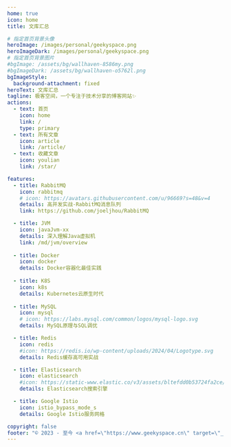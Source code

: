 ```yaml
---
home: true
icon: home
title: 文库汇总

# 指定首页背景头像
heroImage: /images/personal/geekyspace.png
heroImageDark: /images/personal/geekyspace.png
# 指定首页背景图片
#bgImage: /assets/bg/wallhaven-8586my.png
#bgImageDark: /assets/bg/wallhaven-o5762l.png
bgImageStyle:
  background-attachment: fixed
heroText: 文库汇总
tagline: 极客空间，一个专注于技术分享的博客网站✨
actions:
  - text: 首页
    icon: home
    link: /
    type: primary
  - text: 所有文章
    icon: article
    link: /article/
  - text: 收藏文章
    icon: youlian
    link: /star/

features:
  - title: RabbitMQ
    icon: rabbitmq
    # icon: https://avatars.githubusercontent.com/u/96669?s=48&v=4
    details: 高并发实战-RabbitMQ消息队列
    link: https://github.com/joeljhou/RabbitMQ

  - title: JVM
    icon: javaJvm-xx
    details: 深入理解Java虚拟机
    link: /md/jvm/overview
    
  - title: Docker
    icon: docker
    details: Docker容器化最佳实践
    
  - title: K8S
    icon: k8s
    details: Kubernetes云原生时代
    
  - title: MySQL
    icon: mysql
    # icon: https://labs.mysql.com/common/logos/mysql-logo.svg
    details: MySQL原理与SQL调优

  - title: Redis
    icon: redis
    #icon: https://redis.io/wp-content/uploads/2024/04/Logotype.svg
    details: Redis缓存高可用实战

  - title: Elasticsearch
    icon: elasticsearch
    #icon: https://static-www.elastic.co/v3/assets/bltefdd0b53724fa2ce/blt36f2da8d650732a0/5d0823c3d8ff351753cbc99f/logo-elasticsearch-32-color.svg
    details: Elasticsearch搜索引擎

  - title: Google Istio
    icon: istio_bypass_mode_s
    details: Google Istio服务网格

copyright: false
footer: "© 2023 - 至今 <a href=\"https://www.geekyspace.cn\" target=\"_blank\">www.geekyspace.cn</a> 保留所有权利"
---
```

